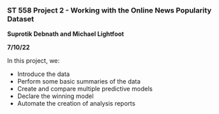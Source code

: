 ### ST 558 Project 2 - Working with the Online News Popularity Dataset

**Suprotik Debnath and Michael Lightfoot**

**7/10/22**

In this project, we:

- Introduce the data
- Perform some basic summaries of the data
- Create and compare multiple predictive models
- Declare the winning model 
- Automate the creation of analysis reports

